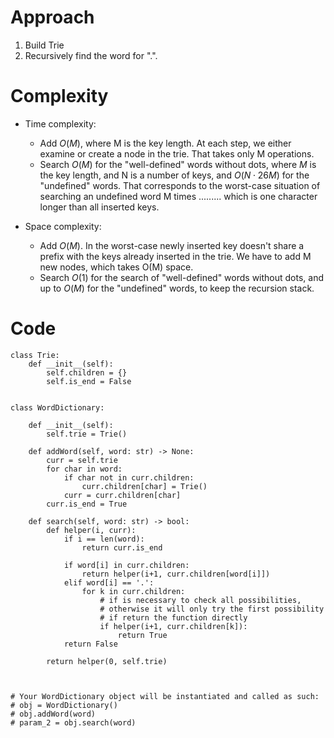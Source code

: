 # Approach
1. Build Trie
2. Recursively find the word for ".".

# Complexity
- Time complexity:
    - Add
        $O(M)$, where M is the key length. At each step, we either examine or create a node in the trie. That takes only M operations.
    - Search
        $O(M)$ for the "well-defined" words without dots, where $M$ is the key length, and N is a number of keys, and $O(N⋅26 M)$ for the "undefined" words. That corresponds to the worst-case situation of searching an undefined word M times ......... which is one character longer than all inserted keys.

- Space complexity:
    - Add
        $O(M)$. In the worst-case newly inserted key doesn't share a prefix with the keys already inserted in the trie. We have to add M new nodes, which takes O(M) space.
    - Search
        $O(1)$ for the search of "well-defined" words without dots, and up to $O(M)$ for the "undefined" words, to keep the recursion stack.

# Code
```python3 []
class Trie:
    def __init__(self):
        self.children = {}
        self.is_end = False


class WordDictionary:

    def __init__(self):
        self.trie = Trie()

    def addWord(self, word: str) -> None:
        curr = self.trie
        for char in word:
            if char not in curr.children:
                curr.children[char] = Trie()
            curr = curr.children[char]
        curr.is_end = True

    def search(self, word: str) -> bool:
        def helper(i, curr):
            if i == len(word):
                return curr.is_end

            if word[i] in curr.children:
                return helper(i+1, curr.children[word[i]])
            elif word[i] == '.':
                for k in curr.children:
                    # if is necessary to check all possibilities,
                    # otherwise it will only try the first possibility
                    # if return the function directly
                    if helper(i+1, curr.children[k]):
                        return True
            return False

        return helper(0, self.trie)



# Your WordDictionary object will be instantiated and called as such:
# obj = WordDictionary()
# obj.addWord(word)
# param_2 = obj.search(word)
```